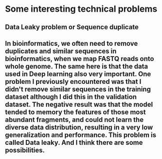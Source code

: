 # Some interesting technical problems
## Data Leaky problem or Sequence duplicate
In bioinformatics, we often need to remove duplicates and similar sequences in bioinformatics, when we map FASTQ reads onto whole genome. The same here is that the data used in Deep learning also very important. One problem I previously encountered was that I didn't remove similar sequences in the training dataset although I did this in the validation dataset. The negative result was that the model tended to memory the features of those most abundant fragments, and could not learn the diverse data distribution, resulting in a very low generalization and performance. This problem is called Data leaky. And I think there are some possibilities.
-

